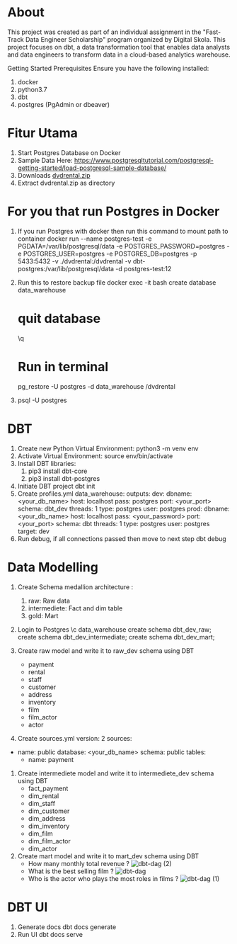# About
This project was created as part of an individual assignment in the "Fast-Track Data Engineer Scholarship" program organized by Digital Skola. 
This project focuses on dbt, a data transformation tool that enables data analysts and data engineers to transform data in a cloud-based analytics warehouse.

Getting Started
Prerequisites
Ensure you have the following installed:
1. docker
2. python3.7
3. dbt
4. postgres (PgAdmin or dbeaver)

# Fitur Utama
1. Start Postgres Database on Docker
2. Sample Data Here: https://www.postgresqltutorial.com/postgresql-getting-started/load-postgresql-sample-database/
3. Downloads [dvdrental.zip](https://www.postgresqltutorial.com/wp-content/uploads/2019/05/dvdrental.zip)
4. Extract dvdrental.zip as directory
   
# For you that run Postgres in Docker

1. If you run Postgres with docker then run this command to mount path to container
   docker run --name postgres-test -e PGDATA=/var/lib/postgresql/data -e POSTGRES_PASSWORD=postgres -e POSTGRES_USER=postgres -e POSTGRES_DB=postgres -p 5433:5432 -v ./dvdrental:/dvdrental -v dbt-postgres:/var/lib/postgresql/data -d postgres-test:12
2. Run this to restore backup file
   docker exec -it <postgres container name> bash
   create database data_warehouse
   # quit database
   \q
   # Run in terminal
   pg_restore -U postgres -d data_warehouse /dvdrental

3. psql -U postgres
   
# DBT

1. Create new Python Virtual Environment: python3 -m venv env
2. Activate Virtual Environment: source env/bin/activate
3. Install DBT libraries: 
    1. pip3 install dbt-core
    2. pip3 install dbt-postgres
4. Initiate DBT project
   dbt init
5. Create profiles.yml
   data_warehouse:
  outputs:
    dev:
      dbname: <your_db_name>
      host: localhost
      pass: postgres
      port: <your_port>
      schema: dbt_dev
      threads: 1
      type: postgres
      user: postgres
    prod:
      dbname: <your_db_name>
      host: localhost
      pass: <your_password>
      port: <your_port>
      schema: dbt
      threads: 1
      type: postgres
      user: postgres
  target: dev
6. Run debug, if all connections passed then move to next step
   dbt debug
   
# Data Modelling
1. Create Schema medallion architecture :
    1. raw: Raw data
    2. intermediete: Fact and dim table
    3. gold: Mart
2. Login to Postgres
   \c data_warehouse
create schema dbt_dev_raw;
create schema dbt_dev_intermediate;
create schema dbt_dev_mart;

3. Create raw model and write it to raw_dev schema using DBT
    - payment
    - rental
    - staff
    - customer
    - address
    - inventory
    - film
    - film_actor
    - actor
4. Create sources.yml
   version: 2
sources:
  - name: public
    database: <your_db_name>
    schema: public
    tables:
      - name: payment

1. Create intermediete model and write it to intermediete_dev schema using DBT
    - fact_payment
    - dim_rental
    - dim_staff
    - dim_customer
    - dim_address
    - dim_inventory
    - dim_film
    - dim_film_actor
    - dim_actor
2. Create mart model and write it to mart_dev schema using DBT
    - How many monthly total revenue ?
      ![dbt-dag (2)](https://github.com/user-attachments/assets/629f6e8a-2af1-4f57-8403-441346685c14)
    - What is the best selling film ?
      ![dbt-dag](https://github.com/user-attachments/assets/dcf605f4-f328-4c1c-841c-7ff294ae125e)
    - Who is the actor who plays the most roles in films ?
      ![dbt-dag (1)](https://github.com/user-attachments/assets/53d82c9b-4763-4f19-b488-165525b28e84)
# DBT UI
1. Generate docs
   dbt docs generate
2. Run UI
   dbt docs serve
